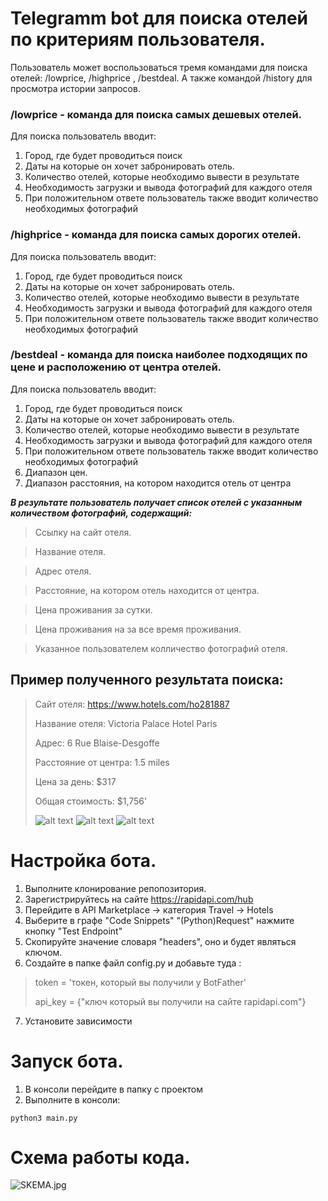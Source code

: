 # Telegramm bot для поиска отелей по критериям  пользователя.

Пользователь может воспользоваться тремя командами для поиска отелей: /lowprice, /highprice
, /bestdeal. А также командой /history для просмотра истории запросов.


### /lowprice - команда для поиска самых дешевых отелей.
Для поиска пользователь вводит:
1. Город, где будет проводиться поиск
2. Даты на которые он хочет забронировать отель.
3. Количество отелей, которые необходимо вывести в результате 
4. Необходимость загрузки и вывода фотографий для каждого отеля
5. При положительном ответе пользователь также вводит количество
необходимых фотографий

### /highprice - команда для поиска самых дорогих отелей.
Для поиска пользователь вводит:
1. Город, где будет проводиться поиск
2. Даты на которые он хочет забронировать отель.
3. Количество отелей, которые необходимо вывести в результате 
4. Необходимость загрузки и вывода фотографий для каждого отеля
5. При положительном ответе пользователь также вводит количество
необходимых фотографий

### /bestdeal - команда для поиска наиболее подходящих по цене и расположению от центра отелей.
Для поиска пользователь вводит:
1. Город, где будет проводиться поиск
2. Даты на которые он хочет забронировать отель.
3. Количество отелей, которые необходимо вывести в результате 
4. Необходимость загрузки и вывода фотографий для каждого отеля
5. При положительном ответе пользователь также вводит количество
необходимых фотографий
6. Диапазон цен.
7. Диапазон расстояния, на котором находится отель от центра

***В результате пользователь получает список отелей с указанным количеством фотографий, содержащий:*** 
>Ссылку на сайт отеля.

> Название отеля.

>Адрес отеля. 

> Расстояние, на котором отель находится от центра.

> Цена проживания за сутки.

> Цена проживания на за все время проживания.

>Указанное пользователем колличество фотографий отеля. 

## Пример полученного результата поиска:

>Сайт отеля: https://www.hotels.com/ho281887
>
>Название отеля: Victoria Palace Hotel Paris
> 
>Адрес: 6 Rue Blaise-Desgoffe
> 
>Расстояние от центра: 1.5 miles
> 
>Цена за день: $317
> 
>Общая стоимость: $1,756'
> 
>![alt text](https://exp.cdn-hotels.com/hotels/1000000/30000/23200/23124/aa46aea6.jpg)
>![alt text](https://exp.cdn-hotels.com/hotels/1000000/30000/23200/23124/38145a22.jpg)
>![alt text](https://exp.cdn-hotels.com/hotels/1000000/30000/23200/23124/e27e38ff.jpg)


# Настройка бота.
1. Выполните клонирование репопозитория.
2. Зарегистрируйтесь на сайте https://rapidapi.com/hub
3. Перейдите в API Marketplace → категория Travel → Hotels 
4. Выберите в графе "Code Snippets" "(Python)Request" нажмите кнопку "Test Endpoint"
5. Скопируйте значение словаря "headers", оно и будет являться ключом.
6. Создайте в папке файл config.py и добавьте туда :
>token = 'токен, который вы получили у BotFather'
> 
>api_key = {"ключ который вы получили на сайте rapidapi.com"}
7. Установите зависимости 
# Запуск бота.

1. В консоли перейдите в папку с проектом
2. Выполните в консоли:

```python3 main.py```

# Схема работы кода.
![SKEMA.jpg](https://ie.wampi.ru/2022/08/31/SKEMA.jpg)










